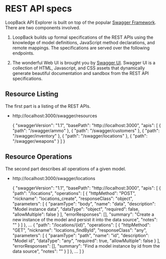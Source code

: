 <!-- NOTE: This file is not currently included into the docs.  Need to (a) decide if this info is important and if so (b) decide where to put it.

-->

# REST API specs

LoopBack API Explorer is built on top of the popular
[Swagger Framework](https://github.com/wordnik/swagger-core/wiki). There are two
components involved.

1. LoopBack builds up formal specifications of the REST APIs using the knowledge of
model definitions, JavaScript method declarations, and remote mappings. The
specifications are served over the following endpoints.

2. The wonderful Web UI is brought you by [Swagger UI](https://github.com/strongloop/swagger-ui).
Swagger UI is a collection of HTML, Javascript, and CSS assets that dynamically
generate beautiful documentation and sandbox from the REST API specifications.

## Resource Listing
The first part is a listing of the REST APIs.

- http://localhost:3000/swagger/resources


    {
      "swaggerVersion": "1.1",
      "basePath": "http://localhost:3000",
      "apis": [
        {
          "path": "/swagger/ammo"
        },
        {
          "path": "/swagger/customers"
        },
        {
          "path": "/swagger/inventory"
        },
        {
          "path": "/swagger/locations"
        },
        {
          "path": "/swagger/weapons"
        }
      ]
    }

## Resource Operations
The second part describes all operations of a given model.

- http://localhost:3000/swagger/locations


    {
      "swaggerVersion": "1.1",
      "basePath": "http://localhost:3000",
      "apis": [
        {
          "path": "/locations",
          "operations": [
            {
              "httpMethod": "POST",
              "nickname": "locations_create",
              "responseClass": "object",
              "parameters": [
                {
                  "paramType": "body",
                  "name": "data",
                  "description": "Model instance data",
                  "dataType": "object",
                  "required": false,
                  "allowMultiple": false
                }
              ],
              "errorResponses": [],
              "summary": "Create a new instance of the model and persist it into the data source",
              "notes": ""
            }
          ]
        },
        ...
        {
          "path": "/locations/{id}",
          "operations": [
            {
              "httpMethod": "GET",
              "nickname": "locations_findById",
              "responseClass": "any",
              "parameters": [
                {
                  "paramType": "path",
                  "name": "id",
                  "description": "Model id",
                  "dataType": "any",
                  "required": true,
                  "allowMultiple": false
                }
              ],
              "errorResponses": [],
              "summary": "Find a model instance by id from the data source",
              "notes": ""
            }
          ]
        },
        ...
      ]
    }

